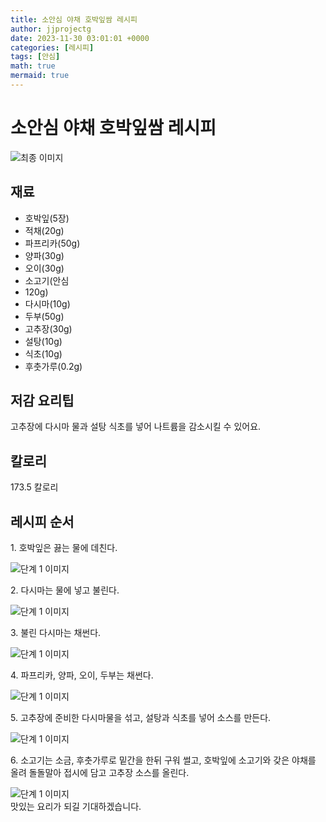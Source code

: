 ```yaml
---
title: 소안심 야채 호박잎쌈 레시피
author: jjprojectg
date: 2023-11-30 03:01:01 +0000
categories: [레시피]
tags: [안심]
math: true
mermaid: true
---
```

<meta name="og:type" content="website"/>
<meta charset="UTF-8"/>
<div class="header">
  <h1>소안심 야채 호박잎쌈 레시피</h1>
</div>

<div class="container my-4">
  <div class="row">
    <div class="col-12 col-md-6">
      <div class="recipe-image">
        <img src="http://www.foodsafetykorea.go.kr/uploadimg/cook/10_00631_2.png" class="step-image" alt="최종 이미지"/>
      </div>
    </div>
    <div class="col-12 col-md-6">
      <div class="ingredients">
        <h2>재료</h2>
        <ul class="card">
          <li> 호박잎(5장) </li>
          <li>  적채(20g) </li>
          <li>  파프리카(50g) </li>
          <li>  양파(30g) </li>
          <li>  오이(30g) </li>
          <li> 소고기(안심 </li>
          <li>  120g) </li>
          <li>  다시마(10g) </li>
          <li>  두부(50g) </li>
          <li>  고추장(30g) </li>
          <li> 설탕(10g) </li>
          <li>  식초(10g) </li>
          <li>  후춧가루(0.2g) </li>
</ul>
      </div>
    </div>
    <div class="col-12 col-md-6">
      <div class="ingredients">
        <h2>저감 요리팁</h2>
        <div class="card"> 
          <p>
            고추장에 다시마 물과 설탕 식초를 넣어 나트륨을 감소시킬 수 있어요.
          </p>
        </div>
      </div>
      <div class="ingredients">
        <h2>칼로리</h2>
        <div class="card"> 
          <p>
            173.5 칼로리
          </p>
        </div>
      </div>
    </div>
  </div>

  <h2 class="my-4">레시피 순서</h2>
  <div class="card recipe-card">
    <div class="card-body recipe-step">
      <p class="card-text step-description">1. 호박잎은 끓는 물에 데친다.</p>
      <img src="http://www.foodsafetykorea.go.kr/uploadimg/cook/20_00631_1.png" alt="단계 1 이미지" class="step-image"/>
    </div>
  </div>
  <div class="card recipe-card">
    <div class="card-body recipe-step">
      <p class="card-text step-description">2. 다시마는 물에 넣고 불린다.</p>
      <img src="http://www.foodsafetykorea.go.kr/uploadimg/cook/20_00631_2.png" alt="단계 1 이미지" class="step-image"/>
    </div>
  </div>
  <div class="card recipe-card">
    <div class="card-body recipe-step">
      <p class="card-text step-description">3. 불린 다시마는 채썬다.</p>
      <img src="http://www.foodsafetykorea.go.kr/uploadimg/cook/20_00631_3.png" alt="단계 1 이미지" class="step-image"/>
    </div>
  </div>
  <div class="card recipe-card">
    <div class="card-body recipe-step">
      <p class="card-text step-description">4. 파프리카, 양파, 오이, 두부는 채썬다.</p>
      <img src="http://www.foodsafetykorea.go.kr/uploadimg/cook/20_00631_4.png" alt="단계 1 이미지" class="step-image"/>
    </div>
  </div>
  <div class="card recipe-card">
    <div class="card-body recipe-step">
      <p class="card-text step-description">5. 고추장에 준비한 다시마물을 섞고,
설탕과 식초를 넣어 소스를 만든다.</p>
      <img src="http://www.foodsafetykorea.go.kr/uploadimg/cook/20_00631_5.png" alt="단계 1 이미지" class="step-image"/>
    </div>
  </div>
  <div class="card recipe-card">
    <div class="card-body recipe-step">
      <p class="card-text step-description">6. 소고기는 소금, 후춧가루로 밑간을
한뒤 구워 썰고, 호박잎에 소고기와
갖은 야채를 올려 돌돌말아 접시에
담고 고추장 소스를 올린다.</p>
      <img src="http://www.foodsafetykorea.go.kr/uploadimg/cook/20_00631_6.png" alt="단계 1 이미지" class="step-image"/>
    </div>
  </div>

</div>
맛있는 요리가 되길 기대하겠습니다.
